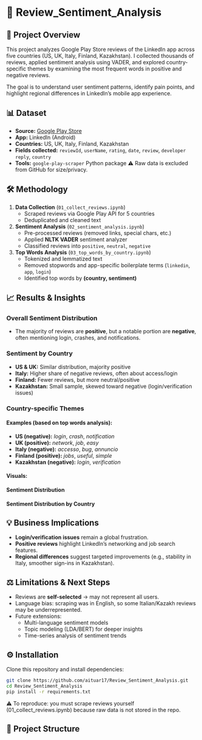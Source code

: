 # 📱 Review_Sentiment_Analysis

## 📌 Project Overview
This project analyzes Google Play Store reviews of the LinkedIn app across five countries (US, UK, Italy, Finland, Kazakhstan).
I collected thousands of reviews, applied sentiment analysis using VADER, and explored country-specific themes by examining the most frequent words in positive and negative reviews.

The goal is to understand user sentiment patterns, identify pain points, and highlight regional differences in LinkedIn’s mobile app experience.

## 📊 Dataset
- **Source:** [Google Play Store](https://play.google.com/store/apps/details?id=com.linkedin.android&pli=1)
- **App:** LinkedIn (Android)
- **Countries:** US, UK, Italy, Finland, Kazakhstan
- **Fields collected:** `reviewId`, `userName`, `rating`, `date`, `review`, `developer reply`, `country`
- **Tools:** `google-play-scraper` Python package
⚠️ Raw data is excluded from GitHub for size/privacy.

## 🛠️ Methodology
1. **Data Collection** (`01_collect_reviews.ipynb`)
    - Scraped reviews via Google Play API for 5 countries
    - Deduplicated and cleaned text
2. **Sentiment Analysis** (`02_sentiment_analysis.ipynb`)
    - Pre-processed reviews (removed links, special chars, etc.)
    - Applied **NLTK VADER** sentiment analyzer
    - Classified reviews into `positive`, `neutral`, `negative`
3. **Top Words Analysis** (`03_top_words_by_country.ipynb`)
    - Tokenized and lemmatized text
    - Removed stopwords and app-specific boilerplate terms (`linkedin`, `app`, `login`)
    - Identified top words by **(country, sentiment)**
  
## 📈 Results & Insights
### Overall Sentiment Distribution
- The majority of reviews are **positive**, but a notable portion are **negative**, often mentioning login, crashes, and notifications.

### Sentiment by Country
- **US & UK:** Similar distribution, majority positive
- **Italy:** Higher share of negative reviews, often about access/login
- **Finland:** Fewer reviews, but more neutral/positive
- **Kazakhstan:** Small sample, skewed toward negative (login/verification issues)

### Country-specific Themes
#### Examples (based on top words analysis):
- **US (negative):** *login*, *crash*, *notification*
- **UK (positive):** *network*, *job*, *easy*
- **Italy (negative):** *accesso*, *bug*, *annuncio*
- **Finland (positive):** *jobs*, *useful*, *simple*
- **Kazakhstan (negative):** *login*, *verification*

#### Visuals:
#### Sentiment Distribution
#### Sentiment Distribution by Country

## 💡 Business Implications
- **Login/verification issues** remain a global frustration.
- **Positive reviews** highlight LinkedIn’s networking and job search features.
- **Regional differences** suggest targeted improvements (e.g., stability in Italy, smoother sign-ins in Kazakhstan).

## ⚖️ Limitations & Next Steps
- Reviews are **self-selected** → may not represent all users.
- Language bias: scraping was in English, so some Italian/Kazakh reviews may be underrepresented.
- Future extensions:
    - Multi-language sentiment models
    - Topic modeling (LDA/BERT) for deeper insights
    - Time-series analysis of sentiment trends
 
## ⚙️ Installation
Clone this repository and install dependencies:

```bash
git clone https://github.com/aituar17/Review_Sentiment_Analysis.git
cd Review_Sentiment_Analysis
pip install -r requirements.txt
```

⚠️ To reproduce: you must scrape reviews yourself (01_collect_reviews.ipynb) because raw data is not stored in the repo.

## 📂 Project Structure
